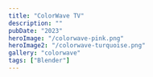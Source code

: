 ```yaml
---
title: "ColorWave TV"
description: ""
pubDate: "2023"
heroImage: "/colorwave-pink.png"
heroImage2: "/colorwave-turquoise.png"
gallery: "colorwave"
tags: ["Blender"]
---
```

